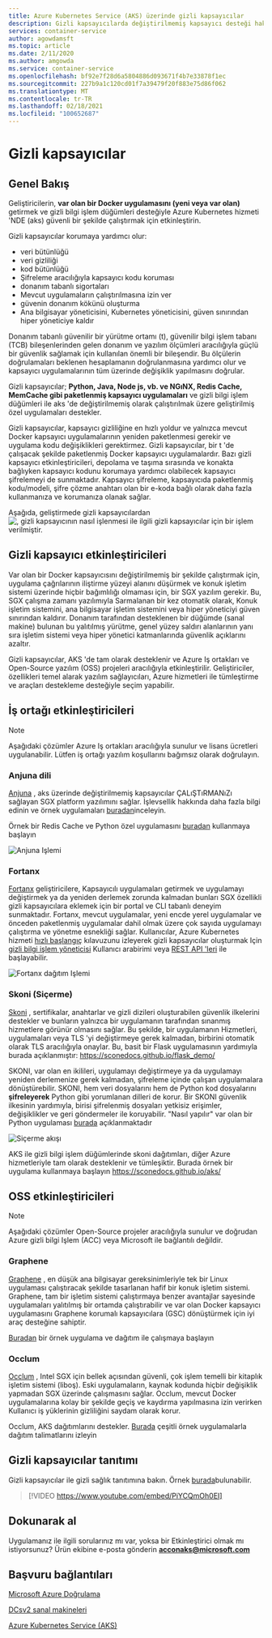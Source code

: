 ```yaml
---
title: Azure Kubernetes Service (AKS) üzerinde gizli kapsayıcılar
description: Gizli kapsayıcılarda değiştirilmemiş kapsayıcı desteği hakkında bilgi edinin.
services: container-service
author: agowdamsft
ms.topic: article
ms.date: 2/11/2020
ms.author: amgowda
ms.service: container-service
ms.openlocfilehash: bf92e7f28d6a5804886d093671f4b7e33878f1ec
ms.sourcegitcommit: 227b9a1c120cd01f7a39479f20f883e75d86f062
ms.translationtype: MT
ms.contentlocale: tr-TR
ms.lasthandoff: 02/18/2021
ms.locfileid: "100652687"
---
```

# <a name="confidential-containers"></a>Gizli kapsayıcılar

## <a name="overview"></a>Genel Bakış

Geliştiricilerin, **var olan bir Docker uygulamasını (yeni veya var olan)** getirmek ve gizli bilgi işlem düğümleri desteğiyle Azure Kubernetes hizmeti 'NDE (aks) güvenli bir şekilde çalıştırmak için etkinleştirin.

Gizli kapsayıcılar korumaya yardımcı olur:

- veri bütünlüğü 
- veri gizliliği
- kod bütünlüğü
- Şifreleme aracılığıyla kapsayıcı kodu koruması
- donanım tabanlı sigortaları
- Mevcut uygulamaların çalıştırılmasına izin ver
- güvenin donanım kökünü oluşturma
- Ana bilgisayar yöneticisini, Kubernetes yöneticisini, güven sınırından hiper yöneticiye kaldır

Donanım tabanlı güvenilir bir yürütme ortamı (t), güvenilir bilgi işlem tabanı (TCB) bileşenlerinden gelen donanım ve yazılım ölçümleri aracılığıyla güçlü bir güvenlik sağlamak için kullanılan önemli bir bileşendir. Bu ölçülerin doğrulamaları beklenen hesaplamanın doğrulanmasına yardımcı olur ve kapsayıcı uygulamalarının tüm üzerinde değişiklik yapılmasını doğrular.

Gizli kapsayıcılar; **Python, Java, Node js, vb. ve NGıNX, Redis Cache, MemCache gibi paketlenmiş kapsayıcı uygulamaları** ve gizli bilgi işlem düğümleri ile aks 'de değiştirilmemiş olarak çalıştırılmak üzere geliştirilmiş özel uygulamaları destekler.

Gizli kapsayıcılar, kapsayıcı gizliliğine en hızlı yoldur ve yalnızca mevcut Docker kapsayıcı uygulamalarının yeniden paketlenmesi gerekir ve uygulama kodu değişiklikleri gerektirmez. Gizli kapsayıcılar, bir t 'de çalışacak şekilde paketlenmiş Docker kapsayıcı uygulamalardır. Bazı gizli kapsayıcı etkinleştiricileri, depolama ve taşıma sırasında ve konakta bağlıyken kapsayıcı kodunu korumaya yardımcı olabilecek kapsayıcı şifrelemeyi de sunmaktadır. Kapsayıcı şifreleme, kapsayıcıda paketlenmiş kodu/modeli, şifre çözme anahtarı olan bir e-koda bağlı olarak daha fazla kullanmanıza ve korumanıza olanak sağlar.

Aşağıda, geliştirmede gizli kapsayıcılardan ![ , gizli kapsayıcının nasıl işlenmesi ile ilgili gizli kapsayıcılar için bir işlem verilmiştir.](./media/confidential-containers/how-to-confidential-container.png)

## <a name="confidential-container-enablers"></a>Gizli kapsayıcı etkinleştiricileri
Var olan bir Docker kapsayıcısını değiştirilmemiş bir şekilde çalıştırmak için, uygulama çağrılarının iliştirme yüzeyi alanını düşürmek ve konuk işletim sistemi üzerinde hiçbir bağımlılığı olmaması için, bir SGX yazılım gerekir. Bu, SGX çalışma zamanı yazılımıyla Sarmalanan bir kez otomatik olarak, Konuk işletim sistemini, ana bilgisayar işletim sistemini veya hiper yöneticiyi güven sınırından kaldırır. Donanım tarafından desteklenen bir düğümde (sanal makine) bulunan bu yalıtılmış yürütme, genel yüzey saldırı alanlarının yanı sıra işletim sistemi veya hiper yönetici katmanlarında güvenlik açıklarını azaltır.

Gizli kapsayıcılar, AKS 'de tam olarak desteklenir ve Azure Iş ortakları ve Open-Source yazılım (OSS) projeleri aracılığıyla etkinleştirilir. Geliştiriciler, özellikleri temel alarak yazılım sağlayıcıları, Azure hizmetleri ile tümleştirme ve araçları destekleme desteğiyle seçim yapabilir.

## <a name="partner-enablers"></a>İş ortağı etkinleştiricileri
> [!NOTE]
> Aşağıdaki çözümler Azure Iş ortakları aracılığıyla sunulur ve lisans ücretleri uygulanabilir. Lütfen iş ortağı yazılım koşullarını bağımsız olarak doğrulayın. 

### <a name="anjuna"></a>Anjuna dili

[Anjuna](https://www.anjuna.io/) , aks üzerinde değiştirilmemiş kapsayıcılar ÇALıŞTıRMANıZı sağlayan SGX platform yazılımını sağlar. İşlevsellik hakkında daha fazla bilgi edinin ve örnek uygulamaları [buradan](https://www.anjuna.io/microsoft-azure-confidential-computing-aks-lp)inceleyin.

Örnek bir Redis Cache ve Python özel uygulamasını [buradan](https://www.anjuna.io/microsoft-azure-confidential-computing-aks-lp) kullanmaya başlayın

![Anjuna Işlemi](./media/confidential-containers/anjuna-process-flow.png)

### <a name="fortanix"></a>Fortanx

[Fortanx](https://www.fortanix.com/) geliştiricilere, Kapsayıcılı uygulamaları getirmek ve uygulamayı değiştirmek ya da yeniden derlemek zorunda kalmadan bunları SGX özellikli gizli kapsayıcılara eklemek için bir portal ve CLI tabanlı deneyim sunmaktadır. Fortanx, mevcut uygulamalar, yeni encde yerel uygulamalar ve önceden paketlenmiş uygulamalar dahil olmak üzere çok sayıda uygulamayı çalıştırma ve yönetme esnekliği sağlar. Kullanıcılar, Azure Kubernetes hizmeti [hızlı başlangıç](https://support.fortanix.com/hc/en-us/articles/360049658291-Fortanix-Confidential-Container-on-Azure-Kubernetes-Service) kılavuzunu izleyerek gizli kapsayıcılar oluşturmak Için [gizli bilgi işlem yöneticisi](https://em.fortanix.com/) Kullanıcı arabirimi veya [REST API 'leri](https://www.fortanix.com/api/em/) ile başlayabilir.

![Fortanx dağıtım Işlemi](./media/confidential-containers/fortanix-confidential-containers-flow.png)

### <a name="scone-scontain"></a>Skoni (Siçerme)

[Skoni](https://scontain.com/index.html?lang=en) , sertifikalar, anahtarlar ve gizli dizileri oluşturabilen güvenlik ilkelerini destekler ve bunların yalnızca bir uygulamanın tarafından sınanmış hizmetlere görünür olmasını sağlar. Bu şekilde, bir uygulamanın Hizmetleri, uygulamaları veya TLS 'yi değiştirmeye gerek kalmadan, birbirini otomatik olarak TLS aracılığıyla onaylar. Bu, basit bir Flask uygulamasının yardımıyla burada açıklanmıştır: https://sconedocs.github.io/flask_demo/  

SKONI, var olan en ikilileri, uygulamayı değiştirmeye ya da uygulamayı yeniden derlemenize gerek kalmadan, şifreleme içinde çalışan uygulamalara dönüştürebilir. SKONI, hem veri dosyalarını hem de Python kod dosyalarını **şifreleyerek** Python gibi yorumlanan dilleri de korur. Bir SKONI güvenlik ilkesinin yardımıyla, birisi şifrelenmiş dosyaları yetkisiz erişimler, değişiklikler ve geri göndermeler ile koruyabilir. "Nasıl yapılır" var olan bir Python uygulaması [burada](https://sconedocs.github.io/sconify_image/) açıklanmaktadır

![Siçerme akışı](./media/confidential-containers/scone-workflow.png)

AKS ile gizli bilgi işlem düğümlerinde skoni dağıtımları, diğer Azure hizmetleriyle tam olarak desteklenir ve tümleşiktir. Burada örnek bir uygulama kullanmaya başlayın https://sconedocs.github.io/aks/


## <a name="oss-enablers"></a>OSS etkinleştiricileri 
> [!NOTE]
> Aşağıdaki çözümler Open-Source projeler aracılığıyla sunulur ve doğrudan Azure gizli bilgi Işlem (ACC) veya Microsoft ile bağlantılı değildir.  

### <a name="graphene"></a>Graphene

[Graphene](https://grapheneproject.io/) , en düşük ana bilgisayar gereksinimleriyle tek bir Linux uygulaması çalıştıracak şekilde tasarlanan hafif bir konuk işletim sistemi. Graphene, tam bir işletim sistemi çalıştırmaya benzer avantajlar sayesinde uygulamaları yalıtılmış bir ortamda çalıştırabilir ve var olan Docker kapsayıcı uygulamasını Graphene korumalı kapsayıcılara (GSC) dönüştürmek için iyi araç desteğine sahiptir.

[Buradan](https://graphene.readthedocs.io/en/latest/cloud-deployment.html#azure-kubernetes-service-aks) bir örnek uygulama ve dağıtım ile çalışmaya başlayın

### <a name="occlum"></a>Occlum
[Occlum](https://occlum.io/) , Intel SGX için bellek açısından güvenli, çok işlem temelli bir kitaplık işletim sistemi (liboş). Eski uygulamaların, kaynak kodunda hiçbir değişiklik yapmadan SGX üzerinde çalışmasını sağlar. Occlum, mevcut Docker uygulamalarına kolay bir şekilde geçiş ve kaydırma yapılmasına izin verirken Kullanıcı iş yüklerinin gizliliğini saydam olarak korur.

Occlum, AKS dağıtımlarını destekler. [Burada](https://github.com/occlum/occlum/blob/master/docs/azure_aks_deployment_guide.md) çeşitli örnek uygulamalarla dağıtım talimatlarını izleyin


## <a name="confidential-containers-demo"></a>Gizli kapsayıcılar tanıtımı
Gizli kapsayıcılar ile gizli sağlık tanıtımına bakın. Örnek [burada](https://docs.microsoft.com/azure/architecture/example-scenario/confidential/healthcare-inference)bulunabilir. 

> [!VIDEO https://www.youtube.com/embed/PiYCQmOh0EI]


## <a name="get-in-touch"></a>Dokunarak al

Uygulamanız ile ilgili sorularınız mı var, yoksa bir Etkinleştirici olmak mı istiyorsunuz? Ürün ekibine e-posta gönderin **acconaks@microsoft.com**

## <a name="reference-links"></a>Başvuru bağlantıları

[Microsoft Azure Doğrulama](../attestation/overview.md)

[DCsv2 sanal makineleri](virtual-machine-solutions.md)

[Azure Kubernetes Service (AKS)](../aks/intro-kubernetes.md)
